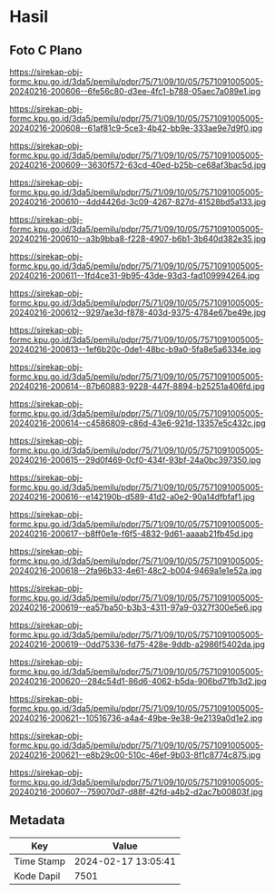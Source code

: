 # Hasil

## Foto C Plano

https://sirekap-obj-formc.kpu.go.id/3da5/pemilu/pdpr/75/71/09/10/05/7571091005005-20240216-200606--6fe56c80-d3ee-4fc1-b788-05aec7a089e1.jpg

https://sirekap-obj-formc.kpu.go.id/3da5/pemilu/pdpr/75/71/09/10/05/7571091005005-20240216-200608--61af81c9-5ce3-4b42-bb9e-333ae9e7d9f0.jpg

https://sirekap-obj-formc.kpu.go.id/3da5/pemilu/pdpr/75/71/09/10/05/7571091005005-20240216-200609--3630f572-63cd-40ed-b25b-ce68af3bac5d.jpg

https://sirekap-obj-formc.kpu.go.id/3da5/pemilu/pdpr/75/71/09/10/05/7571091005005-20240216-200610--4dd4426d-3c09-4267-827d-41528bd5a133.jpg

https://sirekap-obj-formc.kpu.go.id/3da5/pemilu/pdpr/75/71/09/10/05/7571091005005-20240216-200610--a3b9bba8-f228-4907-b6b1-3b640d382e35.jpg

https://sirekap-obj-formc.kpu.go.id/3da5/pemilu/pdpr/75/71/09/10/05/7571091005005-20240216-200611--1fd4ce31-9b95-43de-93d3-fad109994264.jpg

https://sirekap-obj-formc.kpu.go.id/3da5/pemilu/pdpr/75/71/09/10/05/7571091005005-20240216-200612--9297ae3d-f878-403d-9375-4784e67be49e.jpg

https://sirekap-obj-formc.kpu.go.id/3da5/pemilu/pdpr/75/71/09/10/05/7571091005005-20240216-200613--1ef6b20c-0de1-48bc-b9a0-5fa8e5a6334e.jpg

https://sirekap-obj-formc.kpu.go.id/3da5/pemilu/pdpr/75/71/09/10/05/7571091005005-20240216-200614--87b60883-9228-447f-8894-b25251a406fd.jpg

https://sirekap-obj-formc.kpu.go.id/3da5/pemilu/pdpr/75/71/09/10/05/7571091005005-20240216-200614--c4586809-c86d-43e6-921d-13357e5c432c.jpg

https://sirekap-obj-formc.kpu.go.id/3da5/pemilu/pdpr/75/71/09/10/05/7571091005005-20240216-200615--29d0f469-0cf0-434f-93bf-24a0bc397350.jpg

https://sirekap-obj-formc.kpu.go.id/3da5/pemilu/pdpr/75/71/09/10/05/7571091005005-20240216-200616--e142190b-d589-41d2-a0e2-90a14dfbfaf1.jpg

https://sirekap-obj-formc.kpu.go.id/3da5/pemilu/pdpr/75/71/09/10/05/7571091005005-20240216-200617--b8ff0e1e-f6f5-4832-9d61-aaaab21fb45d.jpg

https://sirekap-obj-formc.kpu.go.id/3da5/pemilu/pdpr/75/71/09/10/05/7571091005005-20240216-200618--2fa96b33-4e61-48c2-b004-9469a1e1e52a.jpg

https://sirekap-obj-formc.kpu.go.id/3da5/pemilu/pdpr/75/71/09/10/05/7571091005005-20240216-200619--ea57ba50-b3b3-4311-97a9-0327f300e5e6.jpg

https://sirekap-obj-formc.kpu.go.id/3da5/pemilu/pdpr/75/71/09/10/05/7571091005005-20240216-200619--0dd75336-fd75-428e-9ddb-a2986f5402da.jpg

https://sirekap-obj-formc.kpu.go.id/3da5/pemilu/pdpr/75/71/09/10/05/7571091005005-20240216-200620--284c54d1-86d6-4062-b5da-906bd71fb3d2.jpg

https://sirekap-obj-formc.kpu.go.id/3da5/pemilu/pdpr/75/71/09/10/05/7571091005005-20240216-200621--10516736-a4a4-49be-9e38-9e2139a0d1e2.jpg

https://sirekap-obj-formc.kpu.go.id/3da5/pemilu/pdpr/75/71/09/10/05/7571091005005-20240216-200621--e8b29c00-510c-46ef-9b03-8f1c8774c875.jpg

https://sirekap-obj-formc.kpu.go.id/3da5/pemilu/pdpr/75/71/09/10/05/7571091005005-20240216-200607--759070d7-d88f-42fd-a4b2-d2ac7b00803f.jpg


## Metadata

| Key        | Value               |
| ---------- | ------------------- |
| Time Stamp | 2024-02-17 13:05:41 |
| Kode Dapil | 7501                |



